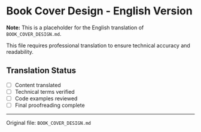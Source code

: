 # Book Cover Design - English Version

**Note:** This is a placeholder for the English translation of `BOOK_COVER_DESIGN.md`.

This file requires professional translation to ensure technical accuracy and readability.

## Translation Status
- [ ] Content translated
- [ ] Technical terms verified
- [ ] Code examples reviewed
- [ ] Final proofreading complete

---

Original file: `BOOK_COVER_DESIGN.md`
